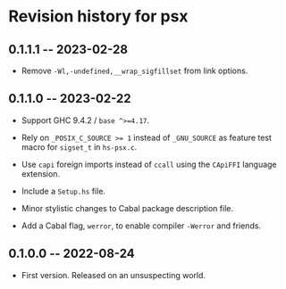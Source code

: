 # Revision history for psx

## 0.1.1.1 -- 2023-02-28

* Remove `-Wl,-undefined,__wrap_sigfillset` from link options.

## 0.1.1.0 -- 2023-02-22

* Support GHC 9.4.2 / `base ^>=4.17`.

* Rely on `_POSIX_C_SOURCE >= 1` instead of `_GNU_SOURCE` as feature test macro
  for `sigset_t` in `hs-psx.c`.

* Use `capi` foreign imports instead of `ccall` using the `CApiFFI` language
  extension.

* Include a `Setup.hs` file.

* Minor stylistic changes to Cabal package description file.

* Add a Cabal flag, `werror`, to enable compiler `-Werror` and friends.

## 0.1.0.0 -- 2022-08-24

* First version. Released on an unsuspecting world.

